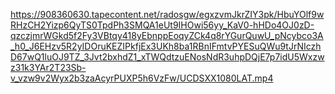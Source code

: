 https://908360630.tapecontent.net/radosgw/egxzvmJkrZIY3pk/HbuYOlf9wRHzCH2Yizp6QyTS0TpdPh3SMQA1eUt9IHOwi56yy_KaV0-hHDo4OJ0zD-qzczjmrWGkd5f2Fy3VBtqy418yEbnppEoqyZCk4q8rYGurQuwU_pNcybco3A_h0_J6EHzv5R2yIDOruKEZIPkfjEx3UKh8ba1RBnIFmtvPYESuQWu9tJrNIczhD67wQ1luOJ9TZ_3Jvt2bxhdZ1_xTWQdtzuENosNdR3uhpDQjE7p7idU5Wxzwz31k3YAr2T23Sb-v_vzw9v2Wyx2b3zaAcyrPUXP5h6VzFw/UCDSXX1080LAT.mp4
